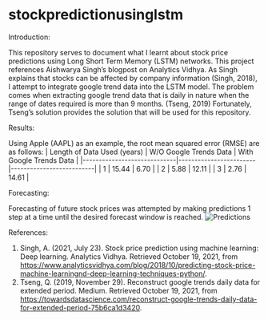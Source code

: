 # stockpredictionusinglstm
Introduction:

This repository serves to document what I learnt about stock price predictions using Long Short Term Memory (LSTM) networks.
This project references Aishwarya Singh’s blogpost on Analytics Vidhya. As Singh explains that stocks can be affected by company information (Singh, 2018), I attempt to integrate google trend data into the LSTM model.
The problem comes when extracting google trend data that is daily in nature when the range of dates required is more than 9 months. (Tseng, 2019) Fortunately, Tseng’s solution provides the solution that will be used for this repository.

Results:

Using Apple (AAPL) as an example, the root mean squared error (RMSE) are as follows:
| Length of Data Used (years) | W/O Google Trends Data |	With Google Trends Data |
|-----------------------------|------------------------|--------------------------|
|             1               |	        15.44          |           6.70           |
|             2             	|          5.88	         |          12.11           |
|             3	              |          2.76          |          14.61           |

Forecasting:

Forecasting of future stock prices was attempted by making predictions 1 step at a time until the desired forecast window is reached.
![Predictions](https://user-images.githubusercontent.com/88301287/137916762-be50cada-f18d-49fe-b78b-c797e634a014.png)
 
References:

1.	Singh, A. (2021, July 23). Stock price prediction using machine learning: Deep learning. Analytics Vidhya. Retrieved October 19, 2021, from https://www.analyticsvidhya.com/blog/2018/10/predicting-stock-price-machine-learningnd-deep-learning-techniques-python/. 
2.	Tseng, Q. (2019, November 29). Reconstruct google trends daily data for extended period. Medium. Retrieved October 19, 2021, from https://towardsdatascience.com/reconstruct-google-trends-daily-data-for-extended-period-75b6ca1d3420. 

 
